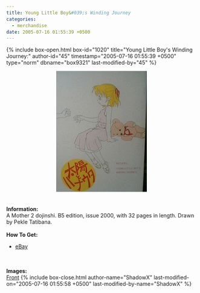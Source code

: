 ```yaml
---
title: Young Little Boy&#039;s Winding Journey
categories:
  - merchandise
date: 2005-07-16 01:55:39 +0500
---
```

{% include box-open.html box-id="1020" title="Young Little Boy's Winding Journey:" author-id="45" timestamp="2005-07-16 01:55:39 +0500" type="norm" dbname="box9321" last-modified-by="45" %}
	<center>
	<img src="/merchandise/images/ylbwj_title.jpg" border="0" alt="Mother 2: Young Little Boy's Winding Journey" />
	</center>
	<br /><br />
	<b>Information:</b>
	<br />
	A Mother 2 dojinshi. B5 edition, issue 2000, with 32 pages in length. 
	Drawn by Pekle Tatibana.
	<br /><br />
	<b>How To Get:</b>
	<br />
	<ul>
	<li><a href="http://www.ebay.com">eBay</a></li>
	</ul>
	<br /><br />
	<b>Images:</b>
	<br />
	<a href="/merchandise/images/ylbwj_front.jpg">Front</a>
{% include box-close.html author-name="ShadowX" last-modified-on="2005-07-16 01:55:58 +0500" last-modified-by-name="ShadowX" %}
